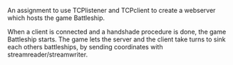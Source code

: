An assignment to use TCPlistener and TCPclient to create a webserver which hosts the game Battleship.

When a client is connected and a handshade procedure is done, the game Battleship starts. 
The game lets the server and the client take turns to sink each others battleships, 
by sending coordinates with streamreader/streamwriter.
